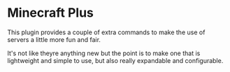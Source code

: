 <h1>Minecraft Plus</h1>

This plugin provides a couple of extra commands to make the use 
of servers a little more fun and fair.

It's not like theyre anything new but the point is to make one that is lightweight
and simple to use, but also really expandable and configurable.

